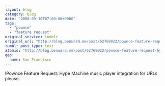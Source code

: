 ```yaml
---
layout: blog
category: blog
date: "2008-09-10T07:00:00+0000"
tags:
  - "pownce"
  - "feature request"
original_service: tumblr
original_url: "http://blog.benward.me/post/62769022/pownce-feature-request-hype-machine-music-player"
tumblr_post_type: text
atomid: "http://blog.benward.me/post/62769022/pownce-feature-request-hype-machine-music-player"
geo:
  name: San Francisco
---
```

!Pownce Feature Request: Hype Machine music player integration for URLs please.